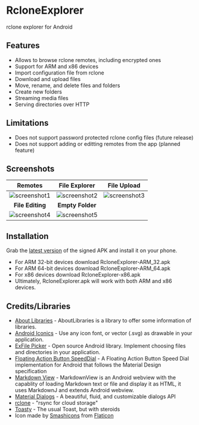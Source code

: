# RcloneExplorer
rclone explorer for Android

Features
--------
- Allows to browse rclone remotes, including encrypted ones
- Support for ARM and x86 devices
- Import configuration file from rclone
- Download and upload files
- Move, rename, and delete files and folders
- Create new folders
- Streaming media files
- Serving directories over HTTP

Limitations
------------
- Does not support password protected rclone config files (future release)
- Does not support adding or editting remotes from the app (planned feature)

Screenshots
-----------

Remotes|File Explorer|File Upload
:-----:|:-----------:|:----------:
![screenshot1](https://github.com/kaczmarkiewiczp/rcloneExplorer/blob/master/screenshots/screenshot_1.png?raw=true)|![screenshot2](https://github.com/kaczmarkiewiczp/rcloneExplorer/blob/master/screenshots/screenshot_2.png?raw=true)|![screenshot3](https://github.com/kaczmarkiewiczp/rcloneExplorer/blob/master/screenshots/screenshot_3.png?raw=true)
**File Editing**|**Empty Folder**|
![screenshot4](https://github.com/kaczmarkiewiczp/rcloneExplorer/blob/master/screenshots/screenshot_4.png?raw=true)|![screenshot5](https://github.com/kaczmarkiewiczp/rcloneExplorer/blob/master/screenshots/screenshot_5.png?raw=true)

Installation
------------
Grab the [latest version](https://github.com/kaczmarkiewiczp/rcloneExplorer/releases/latest) of the signed APK and install it on your phone.

- For ARM 32-bit devices download RcloneExplorer-ARM_32.apk
- For ARM 64-bit devices download RcloneExplorer-ARM_64.apk
- For x86 devices download RcloneExplorer-x86.apk
- Ultimately, RcloneExplorer.apk will work with both ARM and x86 devices.

Credits/Libraries
-----------------
- [About Libraries](https://github.com/mikepenz/AboutLibraries) - AboutLibraries is a library to offer some information of libraries.
- [Android Iconics](https://github.com/mikepenz/Android-Iconics) - Use any icon font, or vector (.svg) as drawable in your application.
- [ExFile Picker](https://github.com/bartwell/ExFilePicker) - Open source Android library. Implement choosing files and directories in your application.
- [Floating Action Button SpeedDial](https://github.com/leinardi/FloatingActionButtonSpeedDial) - A Floating Action Button Speed Dial implementation for Android that follows the Material Design specification 
- [Markdown View](https://github.com/falnatsheh/MarkdownView) - MarkdownView is an Android webview with the capablity of loading Markdown text or file and display it as HTML, it uses MarkdownJ and extends Android webview.
- [Material Dialogs](https://github.com/afollestad/material-dialogs) - A beautiful, fluid, and customizable dialogs API
- [rclone](https://github.com/ncw/rclone) - "rsync for cloud storage"
- [Toasty](https://github.com/GrenderG/Toasty) - The usual Toast, but with steroids
- Icon made by [Smashicons](https://www.flaticon.com/authors/smashicons) from [Flaticon](https://www.flaticon.com)
